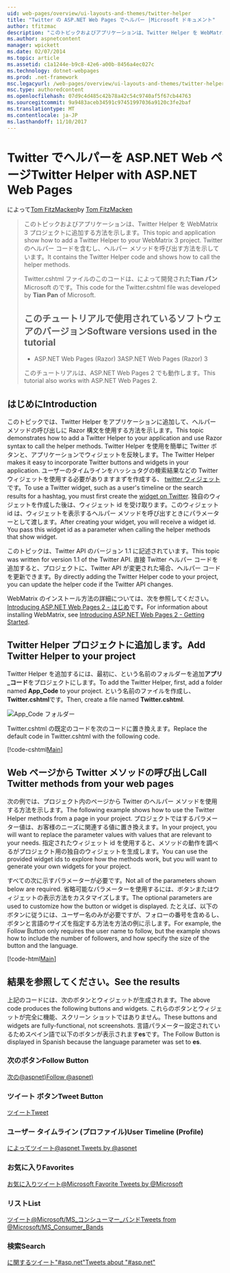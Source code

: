 ```yaml
---
uid: web-pages/overview/ui-layouts-and-themes/twitter-helper
title: "Twitter の ASP.NET Web Pages でヘルパー |Microsoft ドキュメント"
author: tfitzmac
description: "このトピックおよびアプリケーションは、Twitter Helper を WebMatrix 3 プロジェクトに追加する方法を示します。 Twitter のヘルパー コードを含むし、ヘルパーを呼び出す方法を示しています."
ms.author: aspnetcontent
manager: wpickett
ms.date: 02/07/2014
ms.topic: article
ms.assetid: c1a1244e-b9c8-42e6-a00b-8456a4ec027c
ms.technology: dotnet-webpages
ms.prod: .net-framework
msc.legacyurl: /web-pages/overview/ui-layouts-and-themes/twitter-helper
msc.type: authoredcontent
ms.openlocfilehash: 07d9c4d485c42b78a42c54c9740af5f67cb44763
ms.sourcegitcommit: 9a9483aceb34591c97451997036a9120c3fe2baf
ms.translationtype: MT
ms.contentlocale: ja-JP
ms.lasthandoff: 11/10/2017
---
```

<a name="twitter-helper-with-aspnet-web-pages"></a><span data-ttu-id="d6de1-104">Twitter でヘルパーを ASP.NET Web ページ</span><span class="sxs-lookup"><span data-stu-id="d6de1-104">Twitter Helper with ASP.NET Web Pages</span></span>
====================
<span data-ttu-id="d6de1-105">によって[Tom FitzMacken](https://github.com/tfitzmac)</span><span class="sxs-lookup"><span data-stu-id="d6de1-105">by [Tom FitzMacken](https://github.com/tfitzmac)</span></span>

> <span data-ttu-id="d6de1-106">このトピックおよびアプリケーションは、Twitter Helper を WebMatrix 3 プロジェクトに追加する方法を示します。</span><span class="sxs-lookup"><span data-stu-id="d6de1-106">This topic and application show how to add a Twitter Helper to your WebMatrix 3 project.</span></span> <span data-ttu-id="d6de1-107">Twitter のヘルパー コードを含むし、ヘルパー メソッドを呼び出す方法を示しています。</span><span class="sxs-lookup"><span data-stu-id="d6de1-107">It contains the Twitter Helper code and shows how to call the helper methods.</span></span>
> 
> <span data-ttu-id="d6de1-108">Twitter.cshtml ファイルのこのコードは、によって開発された**Tian パン**Microsoft のです。</span><span class="sxs-lookup"><span data-stu-id="d6de1-108">This code for the Twitter.cshtml file was developed by **Tian Pan** of Microsoft.</span></span>
> 
> ## <a name="software-versions-used-in-the-tutorial"></a><span data-ttu-id="d6de1-109">このチュートリアルで使用されているソフトウェアのバージョン</span><span class="sxs-lookup"><span data-stu-id="d6de1-109">Software versions used in the tutorial</span></span>
> 
> 
> - <span data-ttu-id="d6de1-110">ASP.NET Web Pages (Razor) 3</span><span class="sxs-lookup"><span data-stu-id="d6de1-110">ASP.NET Web Pages (Razor) 3</span></span>
>   
> 
> <span data-ttu-id="d6de1-111">このチュートリアルは、ASP.NET Web Pages 2 でも動作します。</span><span class="sxs-lookup"><span data-stu-id="d6de1-111">This tutorial also works with ASP.NET Web Pages 2.</span></span>


## <a name="introduction"></a><span data-ttu-id="d6de1-112">はじめに</span><span class="sxs-lookup"><span data-stu-id="d6de1-112">Introduction</span></span>

<span data-ttu-id="d6de1-113">このトピックでは、Twitter Helper をアプリケーションに追加して、ヘルパー メソッドの呼び出しに Razor 構文を使用する方法を示します。</span><span class="sxs-lookup"><span data-stu-id="d6de1-113">This topic demonstrates how to add a Twitter Helper to your application and use Razor syntax to call the helper methods.</span></span> <span data-ttu-id="d6de1-114">Twitter Helper を使用を簡単に Twitter ボタンと、アプリケーションでウィジェットを反映します。</span><span class="sxs-lookup"><span data-stu-id="d6de1-114">The Twitter Helper makes it easy to incorporate Twitter buttons and widgets in your application.</span></span> <span data-ttu-id="d6de1-115">ユーザーのタイムラインをハッシュタグの検索結果などの Twitter ウィジェットを使用する必要がありますまずを作成する、 [twitter ウィジェット](https://twitter.com/settings/widgets)です。</span><span class="sxs-lookup"><span data-stu-id="d6de1-115">To use a Twitter widget, such as a user's timeline or the search results for a hashtag, you must first create the [widget on Twitter](https://twitter.com/settings/widgets).</span></span> <span data-ttu-id="d6de1-116">独自のウィジェットを作成した後は、ウィジェット id を受け取ります。このウィジェット id は、ウィジェットを表示するヘルパー メソッドを呼び出すときにパラメーターとして渡します。</span><span class="sxs-lookup"><span data-stu-id="d6de1-116">After creating your widget, you will receive a widget id. You pass this widget id as a parameter when calling the helper methods that show widget.</span></span>

<span data-ttu-id="d6de1-117">このトピックは、Twitter API のバージョン 1.1 に記述されています。</span><span class="sxs-lookup"><span data-stu-id="d6de1-117">This topic was written for version 1.1 of the Twitter API.</span></span> <span data-ttu-id="d6de1-118">直接 Twitter ヘルパー コードを追加すると、プロジェクトに、Twitter API が変更された場合、ヘルパー コードを更新できます。</span><span class="sxs-lookup"><span data-stu-id="d6de1-118">By directly adding the Twitter Helper code to your project, you can update the helper code if the Twitter API changes.</span></span>

<span data-ttu-id="d6de1-119">WebMatrix のインストール方法の詳細については、次を参照してください。 [Introducing ASP.NET Web Pages 2 - はじめ](../getting-started/introducing-aspnet-web-pages-2/getting-started.md)です。</span><span class="sxs-lookup"><span data-stu-id="d6de1-119">For information about installing WebMatrix, see [Introducing ASP.NET Web Pages 2 - Getting Started](../getting-started/introducing-aspnet-web-pages-2/getting-started.md).</span></span>

## <a name="add-twitter-helper-to-your-project"></a><span data-ttu-id="d6de1-120">Twitter Helper プロジェクトに追加します。</span><span class="sxs-lookup"><span data-stu-id="d6de1-120">Add Twitter Helper to your project</span></span>

<span data-ttu-id="d6de1-121">Twitter Helper を追加するには、最初に、という名前のフォルダーを追加**アプリ\_コード**をプロジェクトにします。</span><span class="sxs-lookup"><span data-stu-id="d6de1-121">To add the Twitter Helper, first, add a folder named **App\_Code** to your project.</span></span> <span data-ttu-id="d6de1-122">という名前のファイルを作成し、 **Twitter.cshtml**です。</span><span class="sxs-lookup"><span data-stu-id="d6de1-122">Then, create a file named **Twitter.cshtml**.</span></span>

![App_Code フォルダー](twitter-helper/_static/image1.png)

<span data-ttu-id="d6de1-124">Twitter.cshtml の既定のコードを次のコードに置き換えます。</span><span class="sxs-lookup"><span data-stu-id="d6de1-124">Replace the default code in Twitter.cshtml with the following code.</span></span>

[!code-cshtml[Main](twitter-helper/samples/sample1.cshtml)]

## <a name="call-twitter-methods-from-your-web-pages"></a><span data-ttu-id="d6de1-125">Web ページから Twitter メソッドの呼び出し</span><span class="sxs-lookup"><span data-stu-id="d6de1-125">Call Twitter methods from your web pages</span></span>

<span data-ttu-id="d6de1-126">次の例では、プロジェクト内のページから Twitter のヘルパー メソッドを使用する方法を示します。</span><span class="sxs-lookup"><span data-stu-id="d6de1-126">The following example shows how to use the Twitter Helper methods from a page in your project.</span></span> <span data-ttu-id="d6de1-127">プロジェクトではするパラメーター値は、お客様のニーズに関連する値に置き換えます。</span><span class="sxs-lookup"><span data-stu-id="d6de1-127">In your project, you will want to replace the parameter values with values that are relevant to your needs.</span></span> <span data-ttu-id="d6de1-128">指定されたウィジェット id を使用すると、メソッドの動作を調べるがプロジェクト用の独自のウィジェットを生成します。</span><span class="sxs-lookup"><span data-stu-id="d6de1-128">You can use the provided widget ids to explore how the methods work, but you will want to generate your own widgets for your project.</span></span>

<span data-ttu-id="d6de1-129">すべての次に示すパラメーターが必要です。</span><span class="sxs-lookup"><span data-stu-id="d6de1-129">Not all of the parameters shown below are required.</span></span> <span data-ttu-id="d6de1-130">省略可能なパラメーターを使用するには、ボタンまたはウィジェットの表示方法をカスタマイズします。</span><span class="sxs-lookup"><span data-stu-id="d6de1-130">The optional parameters are used to customize how the button or widget is displayed.</span></span> <span data-ttu-id="d6de1-131">たとえば、以下のボタンに従うには、ユーザー名のみが必要ですが、フォローの番号を含めるし、ボタンと言語のサイズを指定する方法を方法の例に示します。</span><span class="sxs-lookup"><span data-stu-id="d6de1-131">For example, the Follow Button only requires the user name to follow, but the example shows how to include the number of followers, and how specify the size of the button and the language.</span></span>

[!code-html[Main](twitter-helper/samples/sample2.html)]

## <a name="see-the-results"></a><span data-ttu-id="d6de1-132">結果を参照してください。</span><span class="sxs-lookup"><span data-stu-id="d6de1-132">See the results</span></span>

<span data-ttu-id="d6de1-133">上記のコードには、次のボタンとウィジェットが生成されます。</span><span class="sxs-lookup"><span data-stu-id="d6de1-133">The above code produces the following buttons and widgets.</span></span> <span data-ttu-id="d6de1-134">これらのボタンとウィジェットが完全に機能、スクリーン ショットではありません。</span><span class="sxs-lookup"><span data-stu-id="d6de1-134">These buttons and widgets are fully-functional, not screenshots.</span></span> <span data-ttu-id="d6de1-135">言語パラメーター設定されているためスペイン語で以下のボタンが表示されます**es**です。</span><span class="sxs-lookup"><span data-stu-id="d6de1-135">The Follow Button is displayed in Spanish because the language parameter was set to **es**.</span></span>

### <a name="follow-button"></a><span data-ttu-id="d6de1-136">次のボタン</span><span class="sxs-lookup"><span data-stu-id="d6de1-136">Follow Button</span></span>

<span data-ttu-id="d6de1-137">[次の@aspnet)](https://twitter.com/aspnet)<script>! (d、s、id) 関数 {var js、fjs d.getElementsByTagName(s) [0], p =/^http:/.test(d.location) を = ですか?'http': 'https';場合 (! d.getElementById(id)) {js = d.createElement(s); js.id = id; js.src = p + '://platform.twitter.com/widgets.js'; fjs.parentNode.insertBefore (js、fjs);}}(ドキュメント、'script'、' twitter wjs');</script></span><span class="sxs-lookup"><span data-stu-id="d6de1-137">[Follow @aspnet)](https://twitter.com/aspnet)<script>!function (d, s, id) { var js, fjs = d.getElementsByTagName(s)[0], p = /^http:/.test(d.location) ? 'http' : 'https'; if (!d.getElementById(id)) { js = d.createElement(s); js.id = id; js.src = p + '://platform.twitter.com/widgets.js'; fjs.parentNode.insertBefore(js, fjs); } }(document, 'script', 'twitter-wjs');</script></span></span>

### <a name="tweet-button"></a><span data-ttu-id="d6de1-138">ツイート ボタン</span><span class="sxs-lookup"><span data-stu-id="d6de1-138">Tweet Button</span></span>

<span data-ttu-id="d6de1-139">[ツイート](https://twitter.com/share)<script>! (d、s、id) 関数 {var js、fjs d.getElementsByTagName(s) [0], p =/^http:/.test(d.location) を = ですか?'http': 'https';場合 (! d.getElementById(id)) {js = d.createElement(s); js.id = id; js.src = p + '://platform.twitter.com/widgets.js'; fjs.parentNode.insertBefore (js、fjs);}}(ドキュメント、'script'、' twitter wjs');</script></span><span class="sxs-lookup"><span data-stu-id="d6de1-139">[Tweet](https://twitter.com/share)<script>!function (d, s, id) { var js, fjs = d.getElementsByTagName(s)[0], p = /^http:/.test(d.location) ? 'http' : 'https'; if (!d.getElementById(id)) { js = d.createElement(s); js.id = id; js.src = p + '://platform.twitter.com/widgets.js'; fjs.parentNode.insertBefore(js, fjs); } }(document, 'script', 'twitter-wjs');</script></span></span>

### <a name="user-timeline-profile"></a><span data-ttu-id="d6de1-140">ユーザー タイムライン (プロファイル)</span><span class="sxs-lookup"><span data-stu-id="d6de1-140">User Timeline (Profile)</span></span>

<span data-ttu-id="d6de1-141">[によってツイート@aspnet ](https://twitter.com/aspnet) <script>! (d、s、id) 関数 {var js、fjs d.getElementsByTagName(s) [0], p =/^http:/.test(d.location) を = ですか?'http': 'https';場合 (! d.getElementById(id)) {js = d.createElement(s); js.id = id; js.src = p +"://platform.twitter.com/widgets.js"; fjs.parentNode.insertBefore (js、fjs);}}(ドキュメント、"script"、"twitter wjs") です。</script></span><span class="sxs-lookup"><span data-stu-id="d6de1-141">[Tweets by @aspnet](https://twitter.com/aspnet)<script>!function (d, s, id) { var js, fjs = d.getElementsByTagName(s)[0], p = /^http:/.test(d.location) ? 'http' : 'https'; if (!d.getElementById(id)) { js = d.createElement(s); js.id = id; js.src = p + "://platform.twitter.com/widgets.js"; fjs.parentNode.insertBefore(js, fjs); } }(document, "script", "twitter-wjs");</script></span></span>

### <a name="favorites"></a><span data-ttu-id="d6de1-142">お気に入り</span><span class="sxs-lookup"><span data-stu-id="d6de1-142">Favorites</span></span>

<span data-ttu-id="d6de1-143">[お気に入りツイート@Microsoft ](https://twitter.com/Microsoft/favorites) <script>! (d、s、id) 関数 {var js、fjs d.getElementsByTagName(s) [0], p =/^http:/.test(d.location) を = ですか?'http': 'https';場合 (! d.getElementById(id)) {js = d.createElement(s); js.id = id; js.src = p +"://platform.twitter.com/widgets.js"; fjs.parentNode.insertBefore (js、fjs);}}(ドキュメント、"script"、"twitter wjs") です。</script></span><span class="sxs-lookup"><span data-stu-id="d6de1-143">[Favorite Tweets by @Microsoft](https://twitter.com/Microsoft/favorites)<script>!function (d, s, id) { var js, fjs = d.getElementsByTagName(s)[0], p = /^http:/.test(d.location) ? 'http' : 'https'; if (!d.getElementById(id)) { js = d.createElement(s); js.id = id; js.src = p + "://platform.twitter.com/widgets.js"; fjs.parentNode.insertBefore(js, fjs); } }(document, "script", "twitter-wjs");</script></span></span>

### <a name="list"></a><span data-ttu-id="d6de1-144">リスト</span><span class="sxs-lookup"><span data-stu-id="d6de1-144">List</span></span>

<span data-ttu-id="d6de1-145">[ツイート@Microsoft/MS\_コンシューマー\_バンド](https://twitter.com/microsoft/ms-consumer-brands/)<script>! (d、s、id) 関数 {var js、fjs d.getElementsByTagName(s) [0], p =/^http:/.test(d.location) を = ですか?'http': 'https';場合 (! d.getElementById(id)) {js = d.createElement(s); js.id = id; js.src = p +"://platform.twitter.com/widgets.js"; fjs.parentNode.insertBefore (js、fjs);}}(ドキュメント、"script"、"twitter wjs") です。</script></span><span class="sxs-lookup"><span data-stu-id="d6de1-145">[Tweets from @Microsoft/MS\_Consumer\_Bands](https://twitter.com/microsoft/ms-consumer-brands/)<script>!function (d, s, id) { var js, fjs = d.getElementsByTagName(s)[0], p = /^http:/.test(d.location) ? 'http' : 'https'; if (!d.getElementById(id)) { js = d.createElement(s); js.id = id; js.src = p + "://platform.twitter.com/widgets.js"; fjs.parentNode.insertBefore(js, fjs); } }(document, "script", "twitter-wjs");</script></span></span>

### <a name="search"></a><span data-ttu-id="d6de1-146">検索</span><span class="sxs-lookup"><span data-stu-id="d6de1-146">Search</span></span>

<span data-ttu-id="d6de1-147">[に関するツイート&quot;#asp.net&quot;](https://twitter.com/search?q=%23asp.net)<script>! (d、s、id) 関数 {var js、fjs d.getElementsByTagName(s) [0], p =/^http:/.test(d.location) を = ですか?'http': 'https';場合 (! d.getElementById(id)) {js = d.createElement(s); js.id = id; js.src = p +"://platform.twitter.com/widgets.js"; fjs.parentNode.insertBefore (js、fjs);}}(ドキュメント、"script"、"twitter wjs") です。</script></span><span class="sxs-lookup"><span data-stu-id="d6de1-147">[Tweets about &quot;#asp.net&quot;](https://twitter.com/search?q=%23asp.net)<script>!function (d, s, id) { var js, fjs = d.getElementsByTagName(s)[0], p = /^http:/.test(d.location) ? 'http' : 'https'; if (!d.getElementById(id)) { js = d.createElement(s); js.id = id; js.src = p + "://platform.twitter.com/widgets.js"; fjs.parentNode.insertBefore(js, fjs); } }(document, "script", "twitter-wjs");</script></span></span>

